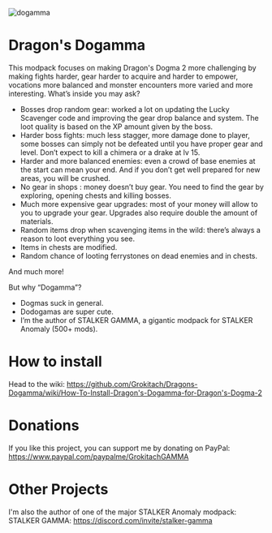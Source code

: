 
![dogamma](https://github.com/user-attachments/assets/c635bdcf-6544-4657-bb83-67bfa133ce71)
# Dragon's Dogamma

This modpack focuses on making Dragon's Dogma 2 more challenging by making fights harder, gear harder to acquire and harder to empower, vocations more balanced and monster encounters more varied and more interesting. What’s inside you may ask?

- Bosses drop random gear: worked a lot on updating the Lucky Scavenger code and improving the gear drop balance and system. The loot quality is based on the XP amount given by the boss.
- Harder boss fights: much less stagger, more damage done to player, some bosses can simply not be defeated until you have proper gear and level. Don’t expect to kill a chimera or a drake at lv 15.
- Harder and more balanced enemies: even a crowd of base enemies at the start can mean your end. And if you don’t get well prepared for new areas, you will be crushed.
- No gear in shops : money doesn’t buy gear. You need to find the gear by exploring, opening chests and killing bosses.
- Much more expensive gear upgrades: most of your money will allow to you to upgrade your gear. Upgrades also require double the amount of materials.
- Random items drop when scavenging items in the wild: there’s always a reason to loot everything you see.
- Items in chests are modified.
- Random chance of looting ferrystones on dead enemies and in chests.

And much more!

But why “Dogamma”?

- Dogmas suck in general.
- Dodogamas are super cute.
- I’m the author of STALKER GAMMA, a gigantic modpack for STALKER Anomaly (500+ mods).

# How to install

Head to the wiki: https://github.com/Grokitach/Dragons-Dogamma/wiki/How-To-Install-Dragon's-Dogamma-for-Dragon's-Dogma-2

# Donations

If you like this project, you can support me by donating on PayPal: https://www.paypal.com/paypalme/GrokitachGAMMA

# Other Projects

I'm also the author of one of the major STALKER Anomaly modpack: STALKER GAMMA: https://discord.com/invite/stalker-gamma
